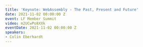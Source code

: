 ```yaml
---
title: 'Keynote: WebAssembly - The Past, Present and Future'
date: 2021-11-02 00:00:00 Z
event: LF Member Summit
video: m2UCwPo8XXk
eventDate: 2021-11-02 00:00:00 Z
speakers:
- Colin Eberhardt
---
```


